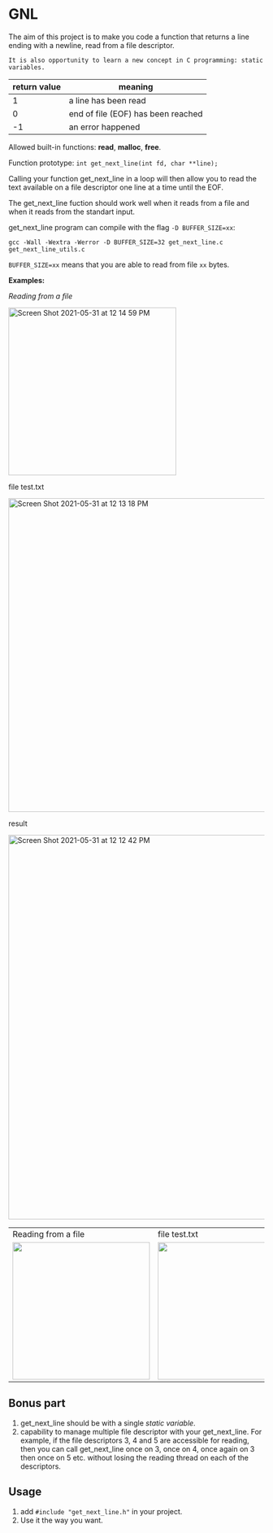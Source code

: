 # GNL
The aim of this project is to make you code a function that returns a line ending with a newline, read from a file descriptor.

`It is also opportunity to learn a new concept in C programming: static variables.`

| return value | meaning |
| --- | --- |
| 1 | a line has been read |
| 0 | end of file (EOF) has been reached |
| -1 | an error happened |

Allowed built-in functions: **read**, **malloc**, **free**.

Function prototype: `int get_next_line(int fd, char **line);`

Calling your function get_next_line in a loop will then allow you to read the text available on a file descriptor one line at a time until the EOF.

The get_next_line fuction should work well when it reads from a file and when it reads from the standart input.

get_next_line program can compile with the flag `-D BUFFER_SIZE=xx`: 

`gcc -Wall -Wextra -Werror -D BUFFER_SIZE=32 get_next_line.c get_next_line_utils.c`

`BUFFER_SIZE=xx` means that you are able to read from file `xx` bytes.

**Examples:**

*Reading from a file*

<img width="330" alt="Screen Shot 2021-05-31 at 12 14 59 PM" src="https://user-images.githubusercontent.com/84783740/120178708-73077300-c212-11eb-8761-4b6bcce7b114.png">

file test.txt

<img width="617" alt="Screen Shot 2021-05-31 at 12 13 18 PM" src="https://user-images.githubusercontent.com/84783740/120178739-7a2e8100-c212-11eb-99dd-4d76fb003b09.png">

result

<img width="756" alt="Screen Shot 2021-05-31 at 12 12 42 PM" src="https://user-images.githubusercontent.com/84783740/120178754-7ef33500-c212-11eb-93c5-e7403105ccdf.png">

<table>
  <tr>
    <td>Reading from a file</td>
     <td>file test.txt</td>
      <td>result</td>
  </tr>
  <tr>
    <td><img width="270" height = 270 src="https://user-images.githubusercontent.com/84783740/120178708-73077300-c212-11eb-8761-4b6bcce7b114.png"></td>
    <td><img width="300" height = 270 src="https://user-images.githubusercontent.com/84783740/120178739-7a2e8100-c212-11eb-99dd-4d76fb003b09.png"></td>
    <td><img width="500" height = 270 src="https://user-images.githubusercontent.com/84783740/120178754-7ef33500-c212-11eb-93c5-e7403105ccdf.png"></td>
  </tr>
</table>

## Bonus part
1)  get_next_line should be with a single *static variable*.
2) capability to manage multiple file descriptor with your get_next_line. For example, if the file descriptors 3, 4 and 5 are accessible for reading, then you can call get_next_line once on 3, once on 4, once again on 3 then once on 5 etc. without losing the reading thread on each of the descriptors.

## Usage
1. add `#include "get_next_line.h"` in your project. 
2. Use it the way you want.
